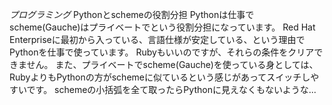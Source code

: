 *プログラミング* Pythonとschemeの役割分担
Pythonは仕事でscheme(Gauche)はプライベートでという役割分担になっています。
Red Hat Enterpriseに最初から入っている、言語仕様が安定している、という理由でPythonを仕事で使っています。
Rubyもいいのですが、それらの条件をクリアできません。
また、プライベートでscheme(Gauche)を使っている身としては、RubyよりもPythonの方がschemeに似ているという感じがあってスイッチしやすいです。
schemeの小括弧を全て取ったらPythonに見えなくもないような...
